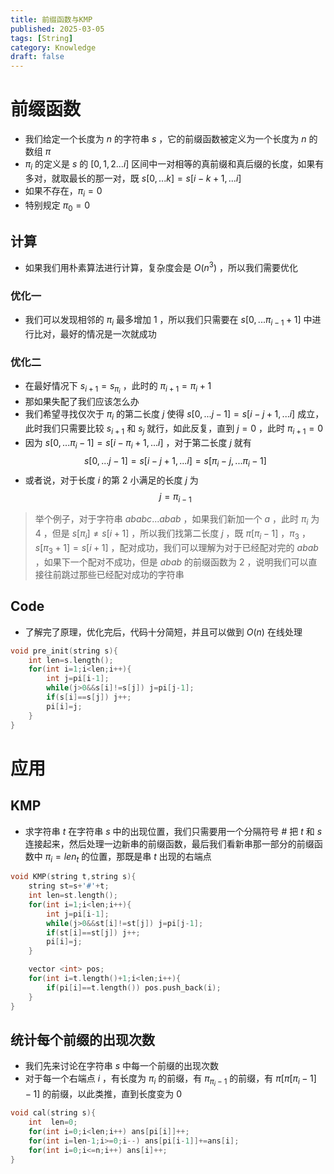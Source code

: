 ```yaml
---
title: 前缀函数与KMP
published: 2025-03-05
tags: [String]
category: Knowledge
draft: false
---
```


# 前缀函数

- 我们给定一个长度为 $n$ 的字符串 $s$ ，它的前缀函数被定义为一个长度为 $n$ 的数组 $\pi$ 
- $\pi_i$ 的定义是 $s$ 的 $\left[0,1,2...i\right]$ 区间中一对相等的真前缀和真后缀的长度，如果有多对，就取最长的那一对，既 $s\left[0,...k\right] = s\left[i-k+1,...i\right]$      
- 如果不存在，$\pi_i = 0$ 
- 特别规定 $\pi_0=0$ 

## 计算

- 如果我们用朴素算法进行计算，复杂度会是 $O(n^3)$ ，所以我们需要优化

### 优化一

- 我们可以发现相邻的 $\pi_i$ 最多增加 $1$ ，所以我们只需要在 $s\left[0,...\pi_{i-1}+1\right]$ 中进行比对，最好的情况是一次就成功

### 优化二

- 在最好情况下 $s_{i+1}=s_{\pi_i}$ ，此时的 $\pi_{i+1}=\pi_i+1$ 
- 那如果失配了我们应该怎么办
- 我们希望寻找仅次于 $\pi_i$ 的第二长度 $j$ 使得 $s\left[0,...j-1\right]=s\left[i-j+1,...i\right]$ 成立，此时我们只需要比较 $s_{i+1}$ 和 $s_j$ 就行，如此反复，直到 $j=0$ ，此时 $\pi_{i+1}=0$ 
- 因为 $s\left[0,...\pi_i-1\right]=s\left[i-\pi_i+1,...i\right]$ ，对于第二长度 $j$ 就有
$$s\left[0,...j-1\right]=s\left[i-j+1,...i\right]=s\left[\pi_i-j,...\pi_i-1\right]$$
- 或者说，对于长度 $i$ 的第 $2$ 小满足的长度 $j$ 为 
$$j=\pi_{i-1}$$
>举个例子，对于字符串 $ababc...abab$ ，如果我们新加一个 $a$ ，此时 $\pi_i$ 为 $4$ ，但是 $s[\pi_i] \ne s[i+1]$ ，所以我们找第二长度 $j$ ，既 $\pi[\pi_i-1]$ ，$\pi_3$ ，$s[\pi_3+1]=s[i+1]$ ，配对成功，我们可以理解为对于已经配对完的 $abab$ ，如果下一个配对不成功，但是 $abab$ 的前缀函数为 $2$ ，说明我们可以直接往前跳过那些已经配对成功的字符串

## Code

- 了解完了原理，优化完后，代码十分简短，并且可以做到 $O(n)$ 在线处理

```cpp
void pre_init(string s){
	int len=s.length();
	for(int i=1;i<len;i++){
		int j=pi[i-1];
		while(j>0&&s[i]!=s[j]) j=pi[j-1];
		if(s[i]==s[j]) j++;
		pi[i]=j;
	}
}
```

# 应用

## KMP

- 求字符串 $t$ 在字符串 $s$ 中的出现位置，我们只需要用一个分隔符号 # 把 $t$ 和 $s$ 连接起来，然后处理一边新串的前缀函数，最后我们看新串那一部分的前缀函数中 $\pi_i=len_t$ 的位置，那既是串 $t$ 出现的右端点

```cpp
void KMP(string t,string s){
	string st=s+'#'+t;
	int len=st.length();
	for(int i=1;i<len;i++){
		int j=pi[i-1];
		while(j>0&&st[i]!=st[j]) j=pi[j-1];
		if(st[i]==st[j]) j++;
		pi[i]=j;
	}

	vector <int> pos;
	for(int i=t.length()+1;i<len;i++){
		if(pi[i]==t.length()) pos.push_back(i);
	}
}
```

## 统计每个前缀的出现次数

- 我们先来讨论在字符串 $s$ 中每一个前缀的出现次数
- 对于每一个右端点 $i$ ，有长度为 $\pi_i$ 的前缀，有 $\pi_{\pi_i-1}$ 的前缀，有 $\pi[\pi[\pi_i-1]-1]$ 的前缀，以此类推，直到长度变为 $0$ 

```cpp
void cal(string s){
	int  len=0;
	for(int i=0;i<len;i++) ans[pi[i]]++;
	for(int i=len-1;i>=0;i--) ans[pi[i-1]]+=ans[i];
	for(int i=0;i<=n;i++) ans[i]++;
}
```
